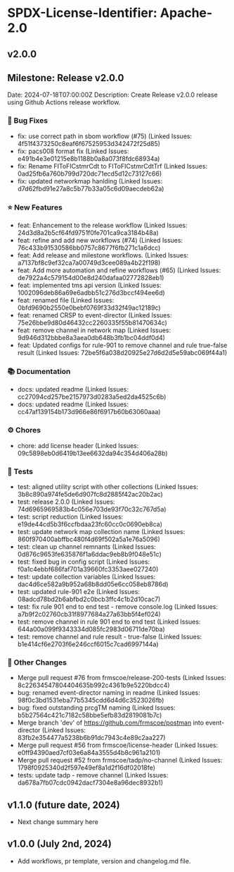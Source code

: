 # SPDX-License-Identifier: Apache-2.0

## v2.0.0

## Milestone: Release v2.0.0
Date: 2024-07-18T07:00:00Z
Description: Create Release v2.0.0 release using Github Actions release workflow.

### 🐞 Bug Fixes

- fix: use correct path in sbom workflow (#75) (Linked Issues: 4f51f4373250c8eaf6f67525953d342472f25d85)
- fix: pacs008 format fix (Linked Issues: e491b4e3e01215e8b1188b0a8a073f8fdc68934a)
- fix: Rename FIToFICstmrCdt to FIToFICstmrCdtTrf (Linked Issues: 0ad25fb6a760b799d720dc71ecd5d12c73127c66)
- fix: updated networkmap hanlding (Linked Issues: d7d62fbd91e27a8c5b77b33a05c6d09aecdeb62a)

### ⭐️ New Features

- feat: Enhancement to the release workflow (Linked Issues: 24d3d8a2b5cf64fd9751f0fe701ca9ca3184b48a)
- feat: refine and add new workflows (#74) (Linked Issues: 76c433b91530586bb0757c8677f6fb271c1a6dcc)
- feat: Add release and milestone workflows. (Linked Issues: a7137bf8c9ef32ca7a00749d3cee089a4b22f198)
- feat: Add more automation and refine workflows (#65) (Linked Issues: de7922a4c579154d00e8d240dafaa02772828eb1)
- feat: implemented tms api version (Linked Issues: 1002096deb86a69e6adbb51c276d3bccf494ee6d)
- feat: renamed file (Linked Issues: 0bfd9690b2550e0bebf0769f33d32f49ac12189c)
- feat: renamed CRSP to event-director (Linked Issues: 75e26bbe9d80d46432cc2260335f55b81470634c)
- feat: remove channel in network map (Linked Issues: 9d946d312bbbe8a3aea0db648b3fb1bc04ddf0d4)
- feat: Updated configs for rule-901 to remove channel and rule true-false result (Linked Issues: 72be5f6a038d20925e27d6d2d5e59abc069f44a1)

### 📚 Documentation

- docs: updated readme (Linked Issues: cc27094cd257be2157973d0283a5ed2da4525c6b)
- docs: updated readme (Linked Issues: cc47af139154b173d966e86f6917b60b63060aaa)

### ⚙️ Chores

- chore: add license header (Linked Issues: 09c5898eb0d6419b13ee6632da94c354d406a28b)

### 🧪 Tests

- test: aligned utility script with other collections (Linked Issues: 3b8c890a974fe5de6d907fc8d2885f42ac20b2ac)
- test: release 2.0.0 (Linked Issues: 74d6965969583b4c056e703de93f70c32c767d5a)
- test: script reduction (Linked Issues: e19de44cd5b3f6ccfbdaa23fc60cc0c0690eb8ca)
- test: update network map collection name (Linked Issues: 860f970400abffbc480f4d69f502a5a1e76a5096)
- test: clean up channel remnants (Linked Issues: 0d876c9653fe635876f1a6ddac9eb8b9f048e51c)
- test: fixed bug in config script (Linked Issues: f0a1c4ebbf686faf701a39660fc3353aee027240)
- test: update collection variables (Linked Issues: dac4d6ce582a9b952a68b8dd05e6cc058eb8786d)
- test: updated rule-901 e2e (Linked Issues: 08adcd78bd2b6abfbd2c0bcb3ffc4c1b2d10cac7)
- test: fix rule 901 end to end test - remove console.log (Linked Issues: a7b9f2c02760cb31f8977684a27a63bb5f4ef024)
- test: remove channel in rule 901 end to end test (Linked Issues: 644a00a099f9343334d085fc2983d06711de70ba)
- test: remove channel and rule result - true-false (Linked Issues: b1e414cf6e2703f6e246ccf6015c7cad6997144a)

### 📝 Other Changes

- Merge pull request #76 from frmscoe/release-200-tests (Linked Issues: 8c22634547804404635b992c4361b9e5220bdcc4)
- bug: renamed event-director naming in readme (Linked Issues: 98f0c3bd1531eba77b5345cdd6d4d6c3523026fb)
- bug: fixed outstanding prcgTM naming (Linked Issues: b5b27564c421c7182c58bbe5efb83d2819081b7c)
- Merge branch 'dev' of https://github.com/frmscoe/postman into event-director (Linked Issues: 83fb2e354477a5238b6b91dc7943c4e89c2aa227)
- Merge pull request #56 from frmscoe/license-header (Linked Issues: e0ff94390aed7cf03e6a84a3555d4b8c961a2101)
- Merge pull request #52 from frmscoe/tadp/no-channel (Linked Issues: 1798f0925340d2f597e49ef8a1d2f16df02018fe)
- tests: update tadp - remove channel (Linked Issues: da678a7fb07cdc0942dacf7304e8a96dec8932b1)

## v1.1.0 (future date, 2024)

* Next change summary here

## v1.0.0 (July 2nd, 2024)

* Add workflows, pr template, version and changelog.md file.
